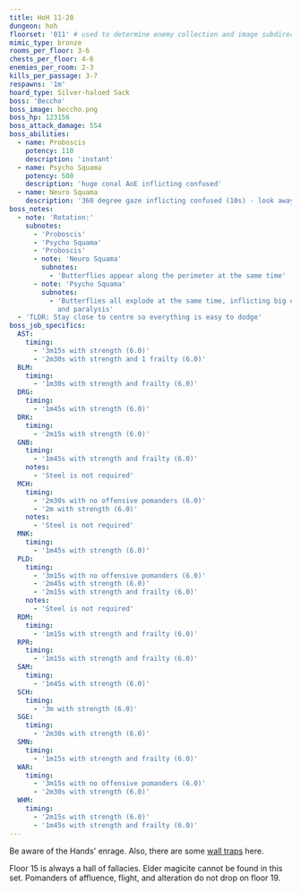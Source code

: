 ```yaml
---
title: HoH 11-20
dungeon: hoh
floorset: '011' # used to determine enemy collection and image subdirectory
mimic_type: bronze
rooms_per_floor: 3-6
chests_per_floor: 4-6
enemies_per_room: 2-3
kills_per_passage: 3-7
respawns: '1m'
hoard_type: Silver-haloed Sack
boss: 'Beccho'
boss_image: beccho.png
boss_hp: 123156
boss_attack_damage: 554
boss_abilities:
  - name: Proboscis
    potency: 110
    description: 'instant'
  - name: Psycho Squama
    potency: 500
    description: 'huge conal AoE inflicting confused'
  - name: Neuro Squama
    description: '360 degree gaze inflicting confused (10s) - look away!'
boss_notes:
  - note: 'Rotation:'
    subnotes:
      - 'Proboscis'
      - 'Psycho Squama'
      - 'Proboscis'
      - note: 'Neuro Squama'
        subnotes:
          - 'Butterflies appear along the perimeter at the same time'
      - note: 'Psycho Squama'
        subnotes:
          - 'Butterflies all explode at the same time, inflicting big damage
            and paralysis'
  - 'TLDR: Stay close to centre so everything is easy to dodge'
boss_job_specifics:
  AST:
    timing:
      - '3m15s with strength (6.0)'
      - '2m30s with strength and 1 frailty (6.0)'
  BLM:
    timing:
      - '1m30s with strength and frailty (6.0)'
  DRG:
    timing:
      - '1m45s with strength (6.0)'
  DRK:
    timing:
      - '2m15s with strength (6.0)'
  GNB:
    timing:
      - '1m45s with strength and frailty (6.0)'
    notes:
      - 'Steel is not required'
  MCH:
    timing:
      - '2m30s with no offensive pomanders (6.0)'
      - '2m with strength (6.0)'
    notes:
      - 'Steel is not required'
  MNK:
    timing:
      - '1m45s with strength (6.0)'
  PLD:
    timing:
      - '3m15s with no offensive pomanders (6.0)'
      - '2m45s with strength (6.0)'
      - '2m15s with strength and frailty (6.0)'
    notes:
      - 'Steel is not required'
  RDM:
    timing:
      - '1m15s with strength and frailty (6.0)'
  RPR:
    timing:
      - '1m15s with strength and frailty (6.0)'
  SAM:
    timing:
      - '1m45s with strength (6.0)'
  SCH:
    timing:
      - '3m with strength (6.0)'
  SGE:
    timing:
      - '2m30s with strength (6.0)'
  SMN:
    timing:
      - '1m15s with strength and frailty (6.0)'
  WAR:
    timing:
      - '3m15s with no offensive pomanders (6.0)'
      - '2m30s with strength (6.0)'
  WHM:
    timing:
      - '2m15s with strength (6.0)'
      - '1m45s with strength and frailty (6.0)'
---
```


Be aware of the Hands' enrage. Also, there are some
[wall traps](/wall_traps.html#hoh-1-19) here.

Floor 15 is always a hall of fallacies. Elder magicite cannot be found in this
set. Pomanders of affluence, flight, and alteration do not drop on floor 19.
